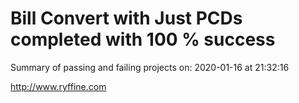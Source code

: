 # Bill Convert with Just PCDs completed with 100 % success

Summary of passing and failing projects on: 2020-01-16 at 21:32:16

http://www.ryffine.com
